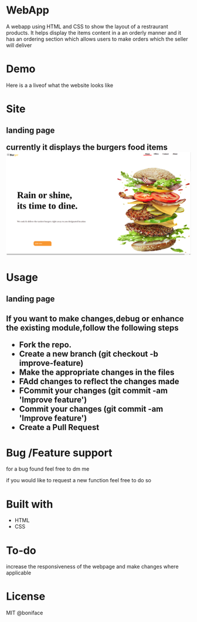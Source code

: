 <h1>WebApp</h1>
<p> A webapp using HTML and CSS to show the layout of a restraurant products. It helps display the items content in a an orderly manner and it has an ordering section which allows users to make orders which the seller will deliver</p>

<h1>Demo</h1>
<p>Here is a a liveof what the website looks like</p>

<h1>Site</h1>
<h2>landing page </p>
<p> currently it displays the burgers food items

<img src="screenshot.png" alt="screenshot">


<h1> Usage </h1>
<h2> landing page<h2>
<p>If you want to make changes,debug or enhance the existing module,follow the following steps</p>
    <ul>
          <li>Fork the repo.</li>
          <li>Create a new branch (git checkout -b improve-feature)</li>
           <li>Make the appropriate changes in the files</li>
            <li>FAdd changes to reflect the changes made</li>
             <li>FCommit your changes (git commit -am 'Improve feature')</li>
              <li>Commit your changes (git commit -am 'Improve feature')</li>
               <li>Create a Pull Request</li>
    </ul>

<h1>Bug /Feature support</h1>
<p>for a bug found feel free to dm me</p>
<p>if you would like to request a new function feel free to do so</p>

<h1>Built with</h1>
<ul>
    <li>HTML</li>
    <li>CSS</li>
</ul>

<h1>To-do</h1>
<p>increase the responsiveness of the webpage and make changes where applicable

<h1>License</h1>
MIT @boniface